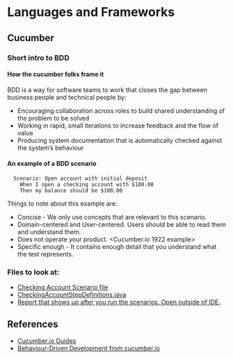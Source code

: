 # Languages and Frameworks
## Cucumber
### Short intro to BDD
#### How the cucumber folks frame it
BDD is a way for software teams to work that closes the gap between business people and technical people by:

* Encouraging collaboration across roles to build shared understanding of the problem to be solved
* Working in rapid, small iterations to increase feedback and the flow of value
* Producing system documentation that is automatically checked against the system’s behaviour
#### An example of a BDD scenario
```
  Scenario: Open account with initial deposit
    When I open a checking account with $100.00
    Then my balance should be $100.00
```
Things to note about this example are:
* Concise - We only use concepts that are relevant to this scenario.
* Domain-centered and User-centered. Users should be able to read them and understand them.
* Does not operate your product. <Cucumber.io 1922 example>
* Specific enough - It contains enough detail that you understand what the test represents.

### Files to look at:
* [Checking Account Scenario file](../src/test/resources/features/CheckingAccount.feature)
* [CheckingAccountStepDefinitions.java](../src/main/java/developer_learning_resources/languages_and_frameworks/cucumber/CheckingAccount.java)
* [Report that shows up after you run the scenarios. Open outside of IDE.](../target/cucumber-report.html)
## References
* [Cucumber.io Guides](https://cucumber.io/docs/guides/)
* [Behaviour-Driven Development from cucumber.io](https://cucumber.io/docs/bdd/)